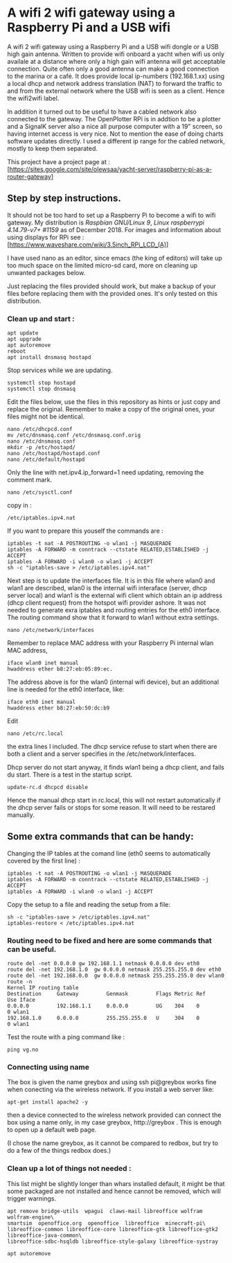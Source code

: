 
# A wifi 2 wifi gateway using a Raspberry Pi and a USB wifi

A wifi 2 wifi gateway using a Raspberry Pi and a USB wifi dongle or a
USB high gain antenna.  Written to provide wifi onboard a yacht when
wifi us only availale at a distance where only a high gain wifi
antenna will get acceptable connection. Quite often only a good antenna
can make a good connection to the marina or a café. It does provide
local ip-numbers (192.168.1.xx) using a local dhcp and network address
translation (NAT) to forward the traffic to and from the external network
where the USB wifi is seen as a client. Hence the wifi2wifi label.

In addition it turned out to be useful to have a cabled network also connected 
to the gateway. The OpenPlotter RPi is in addtion to be a plotter and a SignalK 
server also a nice all purpose computer with a 19" screen, so having internet access 
is very nice. Not to mention the ease of doing charts software updates directly. 
I used a different ip range for the cabled network, mostly to keep them separated.

This project have a project page at : [https://sites.google.com/site/olewsaa/yacht-server/raspberry-pi-as-a-router-gateway]

## Step by step instructions.

It should not be too hard to set up a Raspberry Pi to become a wifi
to wifi gateway.
My distribution is *Raspbian GNU/Linux 9*, *Linux raspberrypi 4.14.79-v7+ #1159*
as of December 2018.
For images and information about using displays for RPi see : 
[https://www.waveshare.com/wiki/3.5inch_RPi_LCD_(A)] 

I have used nano as an editor, since emacs (the king of editors) will take up too much 
space on the limited micro-sd card, more on cleaning up unwanted packages below. 

Just replacing the files provided should work, but make a backup of your files before
replacing them with the provided ones. It's only tested on this distribution.

### Clean up and start :
```
apt update
apt upgrade
apt autoremove 
reboot
apt install dnsmasq hostapd
```
Stop services while we are updating.
```
systemctl stop hostapd
systemctl stop dnsmasq
```

Edit the files below, use the files in this repository as hints or just
copy and replace the original. Remember to make a copy of the original
ones, your files might not be identical.

```
nano /etc/dhcpcd.conf
mv /etc/dnsmasq.conf /etc/dnsmasq.conf.orig
nano /etc/dnsmasq.conf
mkdir -p /etc/hostapd/
nano /etc/hostapd/hostapd.conf
nano /etc/default/hostapd
```
Only the line with net.ipv4.ip_forward=1 need updating, removing the comment mark. 
```
nano /etc/sysctl.conf
```
copy in :
```
/etc/iptables.ipv4.nat
```
If you want to prepare this youself the commands are :
```
iptables -t nat -A POSTROUTING -o wlan1 -j MASQUERADE
iptables -A FORWARD -m conntrack --ctstate RELATED,ESTABLISHED -j ACCEPT
iptables -A FORWARD -i wlan0 -o wlan1 -j ACCEPT
sh -c "iptables-save > /etc/iptables.ipv4.nat"
```
Next step is to update the interfaces file. It is in this file where wlan0 and wlan1
are described, wlan0 is the internal wifi interaface (server, dhcp server local) and
wlan1 is the external wifi client which obtain an ip address (dhcp client request)
from the hotspot wifi provider ashore. It was not needed to generate exra iptables and
routing entries for the eth0 interface. The routing command show that it forward to 
wlan1 without extra settings. 
```
nano /etc/network/interfaces
```
Remember to replace MAC address with your Raspberry Pi internal wlan MAC address,
```
iface wlan0 inet manual
hwaddress ether b8:27:eb:05:89:ec.
```
The address above is for the wlan0 (internal wifi device), but an additional line
is needed for the eth0 interface, like:
```
iface eth0 inet manual
hwaddress ether b8:27:eb:50:dc:b9
```

Edit
```
nano /etc/rc.local
```
the extra lines I included. The dhcp service refuse to start when there are both a client and a server 
specifies in the /etc/network/interfaces.


Dhcp server do not start anyway, it finds wlan1 being a dhcp client, and fails du start.
There is a test in the startup script. 
```
update-rc.d dhcpcd disable
```
Hence the manual dhcp start in rc.local, this will not restart automatically  if the
dhcp server fails or stops for some reason. It will need to be restared manually.


## Some extra commands that can be handy:

Changing the IP tables at the comand line (eth0 seems to automatically 
covered by the first line) :
```
iptables -t nat -A POSTROUTING -o wlan1 -j MASQUERADE
iptables -A FORWARD -m conntrack --ctstate RELATED,ESTABLISHED -j ACCEPT
iptables -A FORWARD -i wlan0 -o wlan1 -j ACCEPT
```
Copy the setup to a file and reading the setup from a file: 
```
sh -c "iptables-save > /etc/iptables.ipv4.nat"
iptables-restore < /etc/iptables.ipv4.nat
```
### Routing need to be fixed and here are some commands that can be useful.
```
route del -net 0.0.0.0 gw 192.168.1.1 netmask 0.0.0.0 dev eth0
route del -net 192.168.1.0  gw 0.0.0.0 netmask 255.255.255.0 dev eth0
route del -net 192.168.0.0  gw 0.0.0.0 netmask 255.255.255.0 dev wlan0
route -n
Kernel IP routing table
Destination     Gateway         Genmask         Flags Metric Ref    Use Iface
0.0.0.0         192.168.1.1     0.0.0.0         UG    304    0        0 wlan1
192.168.1.0     0.0.0.0         255.255.255.0   U     304    0        0 wlan1
```
Test the route with a ping command like :
```
ping vg.no
```

### Connecting using name
The box is given the name greybox and using ssh pi@greybox works fine when conecting 
via the wireless network. If you install a web server like:
```
apt-get install apache2 -y
```
then a device connected to the wireless network provided can connect the box using a 
name only, in my case greybox, http://greybox . This is enough to open up a default 
web page. 

(I chose the name greybox, as it cannot be compared to redbox, but try to do a few
of the things redbox does.)


### Clean up a lot of things not needed :
This list might be slightly longer than whars installed default, it might be that some 
packaged are not installed and hence cannot be removed, which will trigger warnings.
```
apt remove bridge-utils  wpagui  claws-mail libreoffice wolfram wolfram-engine\
smartsim  openoffice.org  openoffice  libreoffice  minecraft-pi\
libreoffice-common libreoffice-core libreoffice-gtk libreoffice-gtk2 libreoffice-java-common\
libreoffice-sdbc-hsqldb libreoffice-style-galaxy libreoffice-systray 

apt autoremove
```




